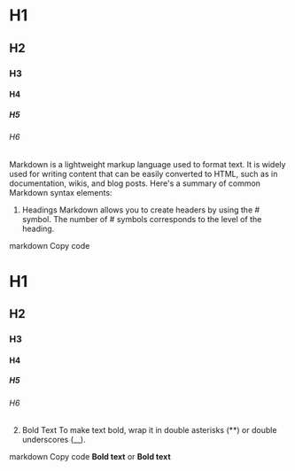# H1
## H2
### H3
#### H4
##### H5
###### H6



Markdown is a lightweight markup language used to format text. It is widely used for writing content that can be easily converted to HTML, such as in documentation, wikis, and blog posts. Here's a summary of common Markdown syntax elements:

1. Headings
Markdown allows you to create headers by using the # symbol. The number of # symbols corresponds to the level of the heading.

markdown
Copy code
# H1
## H2
### H3
#### H4
##### H5
###### H6
2. Bold Text
To make text bold, wrap it in double asterisks (**) or double underscores (__).

markdown
Copy code
**Bold text** or __Bold text__
